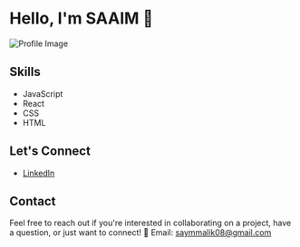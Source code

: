 # Hello, I'm SAAIM 👋

![Profile Image](https://avatars.githubusercontent.com/u/125155759?s=400&u=aa5967c363434d9212d3a33c189995422dc30f61&v=4)

## Skills

- JavaScript
- React
- CSS
- HTML

## Let's Connect

- [LinkedIn](https://www.linkedin.com/in/saaim-abdullah/)

## Contact

Feel free to reach out if you're interested in collaborating on a project, have a question, or just want to connect! 📧 Email: saymmalik08@gmail.com
